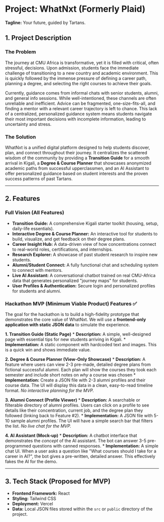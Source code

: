 # Project: WhatNxt (Formerly Plaid)

**Tagline:** Your future, guided by Tartans.

## 1. Project Description

### The Problem

The journey at CMU Africa is transformative, yet it is filled with critical, often stressful, decisions. Upon admission, students face the immediate challenge of transitioning to a new country and academic environment. This is quickly followed by the immense pressure of defining a career path, planning a degree, and selecting the right courses to achieve their goals.

Currently, guidance comes from informal chats with senior students, alumni, and general info sessions. While well-intentioned, these channels are often unreliable and inefficient. Advice can be fragmented, one-size-fits-all, and finding a mentor with a relevant career trajectory is left to chance. This lack of a centralized, personalized guidance system means students navigate their most important decisions with incomplete information, leading to uncertainty and stress.

### The Solution

WhatNxt is a unified digital platform designed to help students discover, plan, and connect throughout their journey. It centralizes the scattered wisdom of the community by providing a **Transition Guide** for a smooth arrival in Kigali, a **Degree & Course Planner** that showcases anonymized academic paths from successful upperclassmen, and an AI Assistant to offer personalized guidance based on student interests and the proven success patterns of past Tartans.

---

## 2. Features

### Full Vision (All Features)

* **Transition Guide:** A comprehensive Kigali starter toolkit (housing, setup, daily-life essentials).
* **Interactive Degree & Course Planner:** An interactive tool for students to build, visualize, and get feedback on their degree plans.
* **Career Insight Hub:** A data-driven view of how concentrations connect to real-world roles, certifications, and internships.
* **Research Explorer:** A showcase of past student research to inspire new students.
* **Alumni/Student Connect:** A fully functional chat and scheduling system to connect with mentors.
* **Live AI Assistant:** A conversational chatbot trained on real CMU-Africa data that generates personalized "journey maps" for students.
* **User Profiles & Authentication:** Secure login and personalized profiles for students and alumni.

### Hackathon MVP (Minimum Viable Product) Features ✅

The goal for the hackathon is to build a high-fidelity prototype that demonstrates the core value of WhatNxt. We will use a **frontend-only application with static JSON data** to simulate the experience.

**1. Transition Guide (Static Page)**
    * **Description:** A simple, well-designed page with essential tips for new students arriving in Kigali.
    * **Implementation:** A static component with hardcoded text and images. This is a quick win and shows immediate value.

**2. Degree & Course Planner (View-Only Showcase)**
    * **Description:** A feature where users can view 2-3 pre-made, detailed degree plans from fictional successful alumni. Each plan will show the courses they took each semester and include short notes on *why* a course was chosen
    * **Implementation:** Create a JSON file with 2-3 alumni profiles and their course data. The UI will display this data in a clean, easy-to-read timeline format. *No interactive planning for the MVP.*

**3. Alumni Connect (Profile Viewer)**
    * **Description:** A searchable or filterable directory of alumni profiles. Users can click on a profile to see details like their concentration, current job, and the degree plan they followed (linking back to Feature #2).
    * **Implementation:** A JSON file with 5-10 sample alumni profiles. The UI will have a simple search bar that filters the list. *No live chat for the MVP.*

**4. AI Assistant (Mock-up)**
    * **Description:** A chatbot interface that demonstrates the *concept* of the AI assistant. The bot can answer 3-5 pre-programmed questions with canned responses.
    * **Implementation:** A simple chat UI. When a user asks a question like "What courses should I take for a career in AI?", the bot gives a pre-written, detailed answer. This effectively fakes the AI for the demo.

---

## 3. Tech Stack (Proposed for MVP)

* **Frontend Framework:** React
* **Styling:** Tailwind CSS
* **Deployment:** Vercel
* **Data:** Local JSON files stored within the `src` or `public` directory of the project.